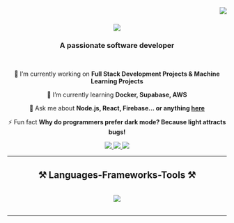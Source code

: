 <img align="right" src="https://visitor-badge.laobi.icu/badge?page_id=balananujith.visitor-badge" />

<h1 align="center">
    <img src="https://readme-typing-svg.herokuapp.com/?font=Righteous&size=35&center=true&vCenter=true&width=500&height=70&duration=4000&lines=Hi+There!+👋;+I'm+Anujith+Balan!;+Welcome+to+my+Profile!!;" />
</h1>

<h3 align="center">A passionate software developer</h3>

<br/>

<div align="center">
 
 🔭 I’m currently working on **Full Stack Development Projects & Machine Learning Projects**
 
 🌱 I’m currently learning **Docker, Supabase, AWS**

💬 Ask me about **Node.js, React, Firebase... or anything [here](https://github.com/balananujith/balananujith/issues)**

⚡ Fun fact **Why do programmers prefer dark mode? Because light attracts bugs!**

 </div>
 
<div align="center"> 
  <a href="mailto:balananujith@gmail.com">
    <img src="https://img.shields.io/badge/Gmail-333333?style=for-the-badge&logo=gmail&logoColor=red" />
  </a>
  <a href="https://linkedin.com/in/pedro-sales-muniz" target="_blank">
    <img src="https://img.shields.io/badge/LinkedIn-0077B5?style=for-the-badge&logo=linkedin&logoColor=white" target="_blank" />
  </a>
  <a href="https://balananujith.netlify.app/" target="_blank">
     <img src="https://img.shields.io/badge/Portfolio-FF5722?style=for-the-badge&logo=todoist&logoColor=white" target="_blank" /> <!-- sqlite, safari, google-chrome are other good icon options -->
  </a>
</div>

 <hr/>
<h2 align="center">⚒️ Languages-Frameworks-Tools ⚒️</h2>
<br/>

<div align="center">
    <img src="https://skillicons.dev/icons?i=react,bootstrap,mui,html,css,vscode,github,flutter,tailwind,git,nextjs,mysql,flask,django,sqlite,vscode,discord,linux,ubuntu,anaconda,nodejs,python,javascript,typescript,express,firebase,mongodb,c,java,bluej,spring" />
</div>

<br/>
<hr/>



